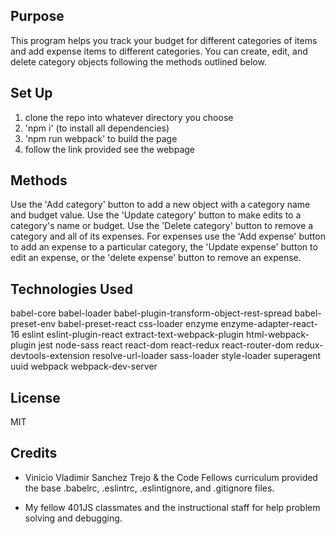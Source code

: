 ## Purpose
This program helps you track your budget for different categories of items and add expense items to different categories. You can create, edit, and delete category objects following the methods outlined below.

## Set Up
1. clone the repo into whatever directory you choose
2. 'npm i' (to install all dependencies)
3. 'npm run webpack' to build the page
4. follow the link provided see the webpage

## Methods
  Use the 'Add category' button to add a new object with a category name and budget value. Use the 'Update category' button to make edits to a category's name or budget. Use the 'Delete category' button to remove a category and all of its expenses. For expenses use the 'Add expense' button to add an expense to a particular category, the 'Update expense' button to edit an expense, or the 'delete expense' button to remove an expense.

## Technologies Used
  babel-core
  babel-loader
  babel-plugin-transform-object-rest-spread
  babel-preset-env
  babel-preset-react
  css-loader
  enzyme
  enzyme-adapter-react-16
  eslint
  eslint-plugin-react
  extract-text-webpack-plugin
  html-webpack-plugin
  jest
  node-sass
  react
  react-dom
  react-redux
  react-router-dom
  redux-devtools-extension
  resolve-url-loader
  sass-loader
  style-loader
  superagent
  uuid
  webpack
  webpack-dev-server

## License
MIT

## Credits
* Vinicio Vladimir Sanchez Trejo & the Code Fellows curriculum provided the base .babelrc, .eslintrc, .eslintignore, and .gitignore files.

* My fellow 401JS classmates and the instructional staff for help problem solving and debugging.
